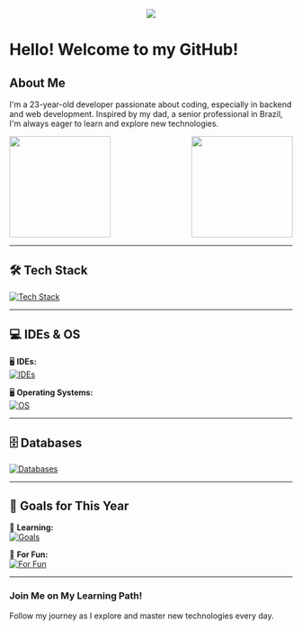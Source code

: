 <p align="center">
  <a href="https://skillicons.dev">   
    <img src="https://skillicons.dev/icons?i=arch" />
  </a>
</p>

# Hello! Welcome to my GitHub!

## About Me
I'm a 23-year-old developer passionate about coding, especially in backend and web development. Inspired by my dad, a senior professional in Brazil, I'm always eager to learn and explore new technologies.

<div style="display: flex; justify-content: space-between;">
  <a href="https://github.com/Miki000000">
    <img height=180 src="https://github-readme-stats.vercel.app/api?username=Miki000000&show_icons=true&theme=synthwave&hide_title=true" />
  </a>
  <a href="https://github.com/Miki000000">
    <img height=180 src="https://github-readme-stats.vercel.app/api/top-langs/?username=Miki000000&theme=synthwave&layout=donut&langs_count=8" />
  </a>
</div>

---

## 🛠 Tech Stack

[![Tech Stack](https://skillicons.dev/icons?i=js,ts,bun,solidjs,react,next,reactnative,cs,dotnet,aspnet,kotlin,spring,ktor,docker,dockercompose,dockerswarm)](https://skillicons.dev)

---

## 💻 IDEs & OS

🖥 **IDEs:**  
[![IDEs](https://skillicons.dev/icons?i=rider,idea,vscode)](https://skillicons.dev)

🖥 **Operating Systems:**  
[![OS](https://skillicons.dev/icons?i=ubuntu,debian,arch)](https://skillicons.dev)

---

## 🗄️ Databases

[![Databases](https://skillicons.dev/icons?i=postgres,sqlite,redis,supabase,firebase)](https://skillicons.dev)

---

## 🎯 Goals for This Year

📌 **Learning:**  
[![Goals](https://skillicons.dev/icons?i=kubernetes,terraform,aws,azure,rabbitmq,kafka,githubactions)](https://skillicons.dev)

🎉 **For Fun:**  
[![For Fun](https://skillicons.dev/icons?i=elixir,rust,zig)](https://skillicons.dev)

---

### Join Me on My Learning Path!
Follow my journey as I explore and master new technologies every day.




<!--
**Miki000000/Miki000000** is a ✨ _special_ ✨ repository because its `README.md` (this file) appears on your GitHub profile.
Here are some ideas to get you started:
- 🔭 I’m currently working on ...
- 🌱 I’m currently learning ...
- 👯 I’m looking to collaborate on ...
- 🤔 I’m looking for help with ...
- 💬 Ask me about ...
- 📫 How to reach me: ...
- 😄 Pronouns: ...
- ⚡ Fun fact: ...
-->
